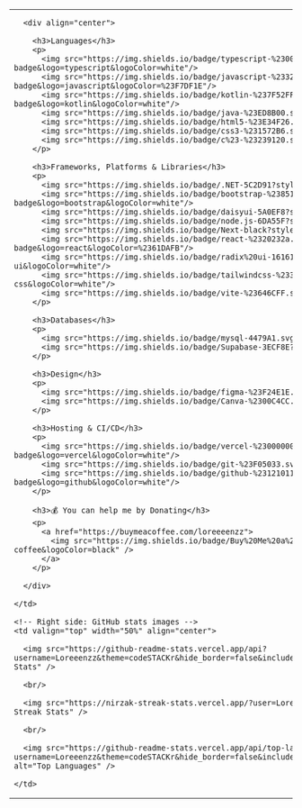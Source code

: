 <table>
  <tr>
    <!-- Left side: your custom badges and text -->
    <td valign="top" width="50%">

      <div align="center">

        <h3>Languages</h3>
        <p>
          <img src="https://img.shields.io/badge/typescript-%23007ACC.svg?style=for-the-badge&logo=typescript&logoColor=white"/>
          <img src="https://img.shields.io/badge/javascript-%23323330.svg?style=for-the-badge&logo=javascript&logoColor=%23F7DF1E"/>
          <img src="https://img.shields.io/badge/kotlin-%237F52FF.svg?style=for-the-badge&logo=kotlin&logoColor=white"/>
          <img src="https://img.shields.io/badge/java-%23ED8B00.svg?style=for-the-badge&logo=openjdk&logoColor=white"/>
          <img src="https://img.shields.io/badge/html5-%23E34F26.svg?style=for-the-badge&logo=html5&logoColor=white"/>
          <img src="https://img.shields.io/badge/css3-%231572B6.svg?style=for-the-badge&logo=css3&logoColor=white"/>
          <img src="https://img.shields.io/badge/c%23-%23239120.svg?style=for-the-badge&logo=csharp&logoColor=white"/>
        </p>

        <h3>Frameworks, Platforms & Libraries</h3>
        <p>
          <img src="https://img.shields.io/badge/.NET-5C2D91?style=for-the-badge&logo=.net&logoColor=white"/>
          <img src="https://img.shields.io/badge/bootstrap-%238511FA.svg?style=for-the-badge&logo=bootstrap&logoColor=white"/>
          <img src="https://img.shields.io/badge/daisyui-5A0EF8?style=for-the-badge&logo=daisyui&logoColor=white"/>
          <img src="https://img.shields.io/badge/node.js-6DA55F?style=for-the-badge&logo=node.js&logoColor=white"/>
          <img src="https://img.shields.io/badge/Next-black?style=for-the-badge&logo=next.js&logoColor=white"/>
          <img src="https://img.shields.io/badge/react-%2320232a.svg?style=for-the-badge&logo=react&logoColor=%2361DAFB"/>
          <img src="https://img.shields.io/badge/radix%20ui-161618.svg?style=for-the-badge&logo=radix-ui&logoColor=white"/>
          <img src="https://img.shields.io/badge/tailwindcss-%2338B2AC.svg?style=for-the-badge&logo=tailwind-css&logoColor=white"/>
          <img src="https://img.shields.io/badge/vite-%23646CFF.svg?style=for-the-badge&logo=vite&logoColor=white"/>
        </p>

        <h3>Databases</h3>
        <p>
          <img src="https://img.shields.io/badge/mysql-4479A1.svg?style=for-the-badge&logo=mysql&logoColor=white"/>
          <img src="https://img.shields.io/badge/Supabase-3ECF8E?style=for-the-badge&logo=supabase&logoColor=white"/>
        </p>

        <h3>Design</h3>
        <p>
          <img src="https://img.shields.io/badge/figma-%23F24E1E.svg?style=for-the-badge&logo=figma&logoColor=white"/>
          <img src="https://img.shields.io/badge/Canva-%2300C4CC.svg?style=for-the-badge&logo=Canva&logoColor=white"/>
        </p>

        <h3>Hosting & CI/CD</h3>
        <p>
          <img src="https://img.shields.io/badge/vercel-%23000000.svg?style=for-the-badge&logo=vercel&logoColor=white"/>
          <img src="https://img.shields.io/badge/git-%23F05033.svg?style=for-the-badge&logo=git&logoColor=white"/>
          <img src="https://img.shields.io/badge/github-%23121011.svg?style=for-the-badge&logo=github&logoColor=white"/>
        </p>

        <h3>💰 You can help me by Donating</h3>
        <p>
          <a href="https://buymeacoffee.com/loreeeenzz">
            <img src="https://img.shields.io/badge/Buy%20Me%20a%20Coffee-ffdd00?style=for-the-badge&logo=buy-me-a-coffee&logoColor=black" />
          </a>
        </p>

      </div>

    </td>

    <!-- Right side: GitHub stats images -->
    <td valign="top" width="50%" align="center">

      <img src="https://github-readme-stats.vercel.app/api?username=Loreeenzz&theme=codeSTACKr&hide_border=false&include_all_commits=false&count_private=false" alt="GitHub Stats" />

      <br/>

      <img src="https://nirzak-streak-stats.vercel.app/?user=Loreeenzz&theme=codeSTACKr&hide_border=false" alt="GitHub Streak Stats" />

      <br/>

      <img src="https://github-readme-stats.vercel.app/api/top-langs/?username=Loreeenzz&theme=codeSTACKr&hide_border=false&include_all_commits=false&count_private=false&layout=compact" alt="Top Languages" />

    </td>
  </tr>
</table>
